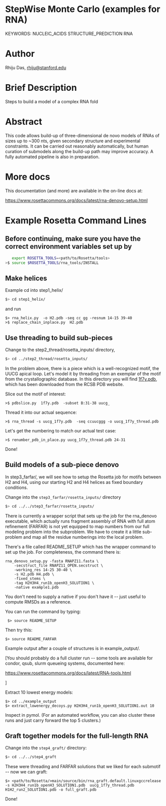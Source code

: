 # StepWise Monte Carlo (examples for RNA)

KEYWORDS: NUCLEIC_ACIDS STRUCTURE_PREDICTION RNA

# Author
Rhiju Das, rhiju@stanford.edu

# Brief Description

Steps to build a model of a complex RNA fold

# Abstract

This code allows build-up of three-dimensional de novo models of RNAs of sizes up to ~300 nts, given secondary structure and experimental constraints. It can be carried out reasonably automatically, but human curation of submodels along the build-up path may improve accuracy. A fully automated pipeline is also in preparation.

# More docs
This documentation (and more) are available in the on-line docs at:

https://www.rosettacommons.org/docs/latest/rna-denovo-setup.html

# Example Rosetta Command Lines

## Before continuing, make sure you have the correct environment variables set up by 

```bash
   export ROSETTA_TOOLS=<path/to/Rosetta/tools>
>$ source $ROSETTA_TOOLS/rna_tools/INSTALL
```

## Make helices

Example cd into step1_helix/

```bash
$> cd step1_helix/
```

and run

```
$> rna_helix.py  -o H2.pdb -seq cc gg -resnum 14-15 39-40
>$ replace_chain_inplace.py  H2.pdb 
```

## Use threading to build sub-pieces

Change to the step2_thread/rosetta_inputs/ directory,

```bash
$> cd ../step2_thread/rosetta_inputs/
```

In the problem above, there is a piece which is a well-recognized motif, 
the UUCG apical loop. Let's model it by threading from an exemplar
of the motif from the crystallographic database. In this directory you will find [1f7y.pdb](http://pdb.org/pdb/explore/explore.do?structureId=1f7y
), which has been downloaded from the RCSB PDB website.


Slice out the motif of interest:
```
>$ pdbslice.py  1f7y.pdb  -subset B:31-38 uucg_
```

Thread it into our actual sequence:
```
>$ rna_thread -s uucg_1f7y.pdb  -seq ccuucggg -o uucg_1f7y_thread.pdb
```

Let's get the numbering to match our actual test case:
```
>$ renumber_pdb_in_place.py uucg_1f7y_thread.pdb 24-31
```

Done!

## Build models of a sub-piece denovo

In step3_farfar/, we will see how to setup the Rosetta job for motifs between H2 and H4, using our starting H2 and H4 helices as fixed boundary conditions. 

Change into the `step3_farfar/rosetta_inputs/` directory
```bash
$> cd ../../step3_farfar/rosetta_inputs/
```

There is currently a wrapper script that sets up the job for the rna_denovo executable, which actually runs fragment assembly of RNA with full atom refinement (FARFAR) is not yet equipped to map numbers from our full modeling problem into the subproblem. We have to create it a little sub-problem and map all the residue numberings into the local problem.

There's a file called README_SETUP which has the wrapper command to set up the job. For completeness, the command there is:

```
rna_denovo_setup.py -fasta RNAPZ11.fasta \
    -secstruct_file RNAPZ11_OPEN.secstruct \
    -working_res 14-25 30-40 \
    -s H2.pdb H4.pdb \
    -fixed_stems \
    -tag H2H3H4_run1b_openH3_SOLUTION1 \
    -native example1.pdb 
```

You don't need to supply a native if you don't have it -- just useful
to compute RMSDs as a reference.

You can run the command by typing:

```
 $> source README_SETUP
```

Then try this:

```
$> source README_FARFAR
```

Example output after a couple of structures is in example_output/.

[You should probably do a full cluster run -- some tools are available for
 condor, qsub, slurm queueing systems, documented here:

https://www.rosettacommons.org/docs/latest/RNA-tools.html

]

Extract 10 lowest energy models:

```
$> cd ../example_output
$> extract_lowenergy_decoys.py H2H3H4_run1b_openH3_SOLUTION1.out 10
```

Inspect in pymol.
(For an automated workflow, you can also cluster these runs and just carry forward the top 5 clusters.)

## Graft together models for the full-length RNA

Change into the `step4_graft/` directory:
```bash
$> cd ../../step4_graft
```

These were threading and FARFAR solutions that we liked for each submotif -- now we can graft:

```
$> <path/to/Rosetta/>main/source/bin/rna_graft.default.linuxgccrelease -s H2H3H4_run1b_openH3_SOLUTION1.pdb  uucg_1f7y_thread.pdb  H1H2_run2_SOLUTION1.pdb -o full_graft.pdb
```

Done! 

